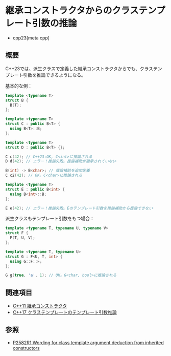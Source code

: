 # 継承コンストラクタからのクラステンプレート引数の推論
* cpp23[meta cpp]

## 概要
C++23では、派生クラスで定義した継承コンストラクタからでも、クラステンプレート引数を推論できるようになる。


基本的な例：

```cpp
template <typename T>
struct B {
  B(T);
};

template <typename T>
struct C : public B<T> {
  using B<T>::B;
};

template <typename T>
struct D : public B<T> {};

C c(42); // C++23:OK, C<int>に推論される
D d(42); // エラー！推論失敗。推論補助が継承されていない

B(int) -> B<char>; // 推論補助を追加定義
C c2(42); // OK。C<char>に推論される

template <typename T>
struct E : public B<int> {
  using B<int>::B;
};

E e(42); // エラー！推論失敗。Eのテンプレート引数を推論補助から推論できない
```


派生クラスもテンプレート引数をもつ場合：

```cpp
template <typename T, typename U, typename V>
struct F {
  F(T, U, V);
};

template <typename T, typename U>
struct G : F<U, T, int> {
  using G::F::F;
};

G g(true, 'a', 1); // OK。G<char, bool>に推論される
```


## 関連項目
- [C++11 継承コンストラクタ](/lang/cpp11/inheriting_constructors.md)
- [C++17 クラステンプレートのテンプレート引数推論](/lang/cpp17/type_deduction_for_class_templates.md)


## 参照
- [P2582R1 Wording for class template argument deduction from inherited constructors](https://www.open-std.org/jtc1/sc22/wg21/docs/papers/2022/p2582r1.pdf)
